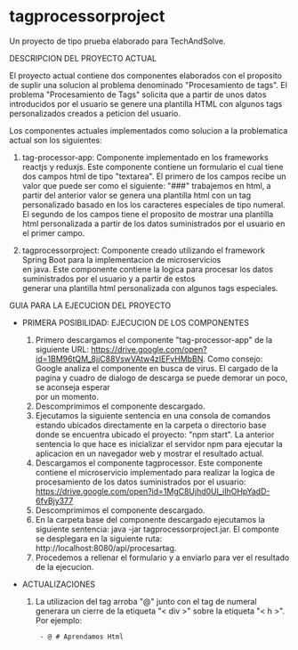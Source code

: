 # tagprocessorproject

Un proyecto de tipo prueba elaborado para TechAndSolve.

DESCRIPCION DEL PROYECTO ACTUAL

El proyecto actual contiene dos componentes elaborados con el proposito de suplir una solucion al problema denominado "Procesamiento de tags". El problema "Procesamiento de Tags" solicita que a partir de unos datos introducidos por el usuario se genere una plantilla HTML con algunos tags personalizados creados a peticion del usuario.

Los componentes actuales implementados como solucion a la problematica actual son los siguientes:
  
  1. tag-processor-app: Componente implementado en los frameworks reactjs y reduxjs. Este componente contiene un 
  	formulario el cual tiene dos campos html de tipo "textarea". El primero de los campos recibe un valor que puede ser como	el siguiente: "###" trabajemos en html, a partir del anterior valor se genera una plantilla html con un tag personalizado 	  basado en los los caracteres especiales de tipo numeral. El segundo de los campos tiene el proposito de mostrar una 		plantilla html personalizada a partir de los datos suministrados por el usuario en el primer campo.
      
  2. tagprocessorproject: Componente creado utilizando el framework Spring Boot para la implementacion de microservicios     
      en java. Este componente contiene la logica para procesar los datos suministrados por el usuario y a partir de estos  
      generar una plantilla html personalizada con algunos tags especiales.
      

GUIA PARA LA EJECUCION DEL PROYECTO

 * PRIMERA POSIBILIDAD: EJECUCION DE LOS COMPONENTES
    
    1. Primero descargamos el componente "tag-processor-app" de la siguiente URL: 
        https://drive.google.com/open?id=1BM96tQM_8jjC88VswVAtw4zIEFvHMbBN. Como consejo: Google analiza el componente 
        en busca de virus. El cargado de la pagina y cuadro de dialogo de descarga se puede demorar un poco, se aconseja esperar  
        por un momento.
    2. Descomprimimos el componente descargado.
    3. Ejecutamos la siguiente sentencia en una consola de comandos estando ubicados directamente en la carpeta o directorio base   
        donde se encuentra ubicado el proyecto: "npm start". La anterior sentencia lo que hace es inicializar el servidor npm 
        para ejecutar la aplicacion en un navegador web y mostrar el resultado actual. 
    4. Descargamos el componente tagprocessor. Este componente contiene el microservicio 
        implementado para realizar la logica de procesamiento de los datos suministrados por el usuario: 
        https://drive.google.com/open?id=1MgC8Ujhd0Ul_iIhOHpYadD-6fvBjy377
    5. Descomprimimos el componente descargado.
    6. En la carpeta base del componente descargado ejecutamos la siguiente sentencia: java -jar tagprocessorproject.jar. El 
        componte se desplegara en la siguiente ruta: http://localhost:8080/api/procesartag.
    7. Procedemos a rellenar el formulario y a enviarlo para ver el resultado de la ejecucion.

  * ACTUALIZACIONES

	1. La utilizacion del tag arroba "@" junto con el tag de numeral generara un cierre de la etiqueta
		"< div >" sobre la etiqueta "< h >". Por ejemplo:

			- @ # Aprendamos Html
